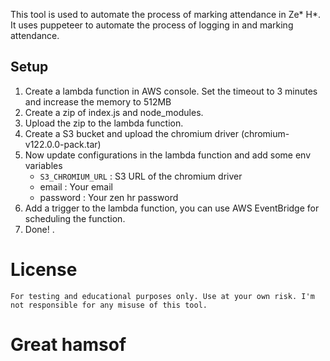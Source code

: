 This tool is used to automate the process of marking attendance in Ze* H*. It uses puppeteer to automate the process of logging in and marking attendance.

## Setup
1. Create a lambda function in AWS console. Set the timeout to 3 minutes and increase the memory to 512MB
2. Create a zip of index.js and node_modules.
4. Upload the zip to the lambda function.
3. Create a S3 bucket and upload the chromium driver (chromium-v122.0.0-pack.tar)
4. Now update configurations in the lambda function and add some env variables
    - `S3_CHROMIUM_URL` : S3 URL of the chromium driver
    - email : Your email
    - password : Your zen hr password
5. Add a trigger to the lambda function, you can use AWS EventBridge for scheduling the function.
6. Done! .

# License
```
For testing and educational purposes only. Use at your own risk. I'm not responsible for any misuse of this tool.
```

# Great hamsof
